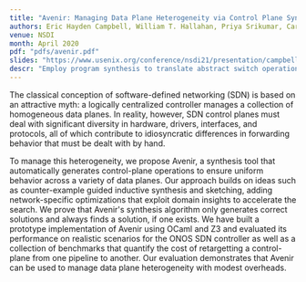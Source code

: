 ```yaml
---
title: "Avenir: Managing Data Plane Heterogeneity via Control Plane Synthesis"
authors: Eric Hayden Campbell, William T. Hallahan, Priya Srikumar, Carmelo Cascone, Jed Liu, Vignesh Ramamurthy, Hossein Hojjat, Ruzica Piskac, Robert Soulé, J. Nathan Foster
venue: NSDI
month: April 2020 
pdf: "pdfs/avenir.pdf"
slides: "https://www.usenix.org/conference/nsdi21/presentation/campbell"
descr: "Employ program synthesis to translate abstract switch operations into target switch operations"
--- 
```


The classical conception of software-defined networking (SDN) is based
on an attractive myth: a logically centralized controller manages a
collection of homogeneous data planes. In reality, however, SDN
control planes must deal with significant diversity in hardware,
drivers, interfaces, and protocols, all of which contribute to
idiosyncratic differences in forwarding behavior that must be dealt
with by hand.

To manage this heterogeneity, we propose Avenir, a synthesis tool
that automatically generates control-plane operations to ensure
uniform behavior across a variety of data planes. Our approach builds
on ideas such as counter-example guided inductive synthesis and
sketching, adding network-specific optimizations that exploit domain
insights to accelerate the search. We prove that Avenir's synthesis
algorithm only generates correct solutions and always finds a
solution, if one exists. We have built a prototype implementation
of Avenir using OCaml and Z3 and evaluated its performance on
realistic scenarios for the ONOS SDN controller as well as a
collection of benchmarks that quantify the cost of retargetting a
control-plane from one pipeline to another. Our evaluation
demonstrates that Avenir can be used to manage data plane
heterogeneity with modest overheads.
